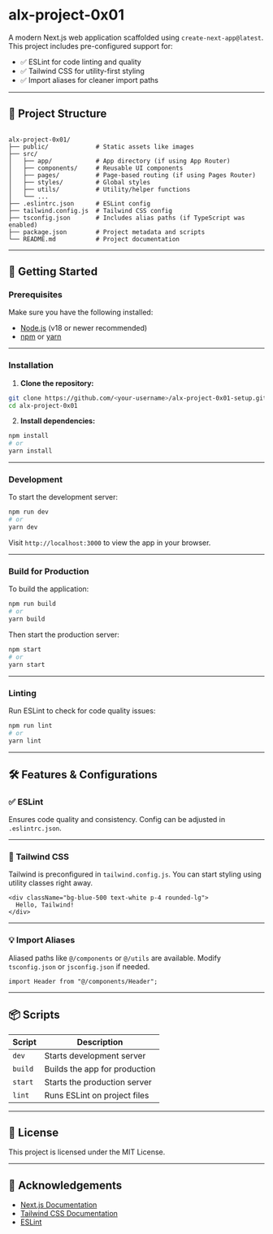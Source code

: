 # alx-project-0x01

A modern Next.js web application scaffolded using `create-next-app@latest`. This project includes pre-configured support for:

- ✅ ESLint for code linting and quality
- ✅ Tailwind CSS for utility-first styling
- ✅ Import aliases for cleaner import paths

---

## 📁 Project Structure

```

alx-project-0x01/
├── public/             # Static assets like images
├── src/
│   ├── app/            # App directory (if using App Router)
│   ├── components/     # Reusable UI components
│   ├── pages/          # Page-based routing (if using Pages Router)
│   ├── styles/         # Global styles
│   ├── utils/          # Utility/helper functions
│   └── ...
├── .eslintrc.json      # ESLint config
├── tailwind.config.js  # Tailwind CSS config
├── tsconfig.json       # Includes alias paths (if TypeScript was enabled)
├── package.json        # Project metadata and scripts
└── README.md           # Project documentation

````

---

## 🚀 Getting Started

### Prerequisites

Make sure you have the following installed:

- [Node.js](https://nodejs.org/) (v18 or newer recommended)
- [npm](https://www.npmjs.com/) or [yarn](https://yarnpkg.com/)

---

### Installation

1. **Clone the repository:**

```bash
git clone https://github.com/<your-username>/alx-project-0x01-setup.git
cd alx-project-0x01
````

2. **Install dependencies:**

```bash
npm install
# or
yarn install
```

---

### Development

To start the development server:

```bash
npm run dev
# or
yarn dev
```

Visit `http://localhost:3000` to view the app in your browser.

---

### Build for Production

To build the application:

```bash
npm run build
# or
yarn build
```

Then start the production server:

```bash
npm start
# or
yarn start
```

---

### Linting

Run ESLint to check for code quality issues:

```bash
npm run lint
# or
yarn lint
```

---

## 🛠️ Features & Configurations

### ✅ ESLint

Ensures code quality and consistency. Config can be adjusted in `.eslintrc.json`.

---

### 🎨 Tailwind CSS

Tailwind is preconfigured in `tailwind.config.js`. You can start styling using utility classes right away.

```tsx
<div className="bg-blue-500 text-white p-4 rounded-lg">
  Hello, Tailwind!
</div>
```

---

### 💡 Import Aliases

Aliased paths like `@/components` or `@/utils` are available. Modify `tsconfig.json` or `jsconfig.json` if needed.

```tsx
import Header from "@/components/Header";
```

---

## 📦 Scripts

| Script  | Description                   |
| ------- | ----------------------------- |
| `dev`   | Starts development server     |
| `build` | Builds the app for production |
| `start` | Starts the production server  |
| `lint`  | Runs ESLint on project files  |

---

## 📄 License

This project is licensed under the MIT License.

---

## 🙌 Acknowledgements

* [Next.js Documentation](https://nextjs.org/docs)
* [Tailwind CSS Documentation](https://tailwindcss.com/docs)
* [ESLint](https://eslint.org/)

```
